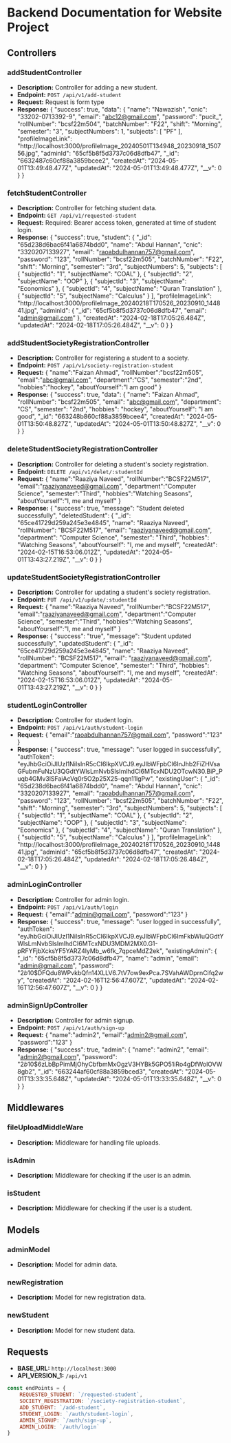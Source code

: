 # Backend Documentation for Website Project

## Controllers

### addStudentController
- **Description:** Controller for adding a new student.
- **Endpoint:** `POST /api/v1/add-student`
- **Request:**
  Request is form type
- **Response:**
{
  "success": true,
  "data": {
    "name": "Nawazish",
    "cnic": "33202-0713392-9",
    "email": "abc12@gmail.com",
    "password": "pucit_",
    "rollNumber": "bcsf22m504",
    "batchNumber": "F22",
    "shift": "Morning",
    "semester": "3",
    "subjectNumbers": 1,
    "subjects": [
      "PF"
    ],
    "profileImageLink": "http://localhost:3000/profileImage_20240501T134948_20230918_150756.jpg",
    "adminId": "65cf5b8f5d3737c06d8dfb47",
    "_id": "6632487c60cf88a3859bcee2",
    "createdAt": "2024-05-01T13:49:48.477Z",
    "updatedAt": "2024-05-01T13:49:48.477Z",
    "__v": 0
  }
}


### fetchStudentController
- **Description:** Controller for fetching student data.
- **Endpoint:** `GET /api/v1/requested-student`
- **Request:**
  Required: Bearer access token, generated at time of student login.
- **Response:**
{
  "success": true,
  "student": {
    "_id": "65d238d6bac6f41a6874bdd0",
    "name": "Abdul Hannan",
    "cnic": "3320207133927",
    "email": "raoabdulhannan757@gmail.com",
    "password": "123",
    "rollNumber": "bcsf22m505",
    "batchNumber": "F22",
    "shift": "Morning",
    "semester": "3rd",
    "subjectNumbers": 5,
    "subjects": [
      {
        "subjectId": "1",
        "subjectName": "COAL"
      },
      {
        "subjectId": "2",
        "subjectName": "OOP"
      },
      {
        "subjectId": "3",
        "subjectName": "Economics"
      },
      {
        "subjectId": "4",
        "subjectName": "Quran Translation"
      },
      {
        "subjectId": "5",
        "subjectName": "Calculus"
      }
    ],
    "profileImageLink": "http://localhost:3000/profileImage_20240218T170526_20230910_144841.jpg",
    "adminId": {
      "_id": "65cf5b8f5d3737c06d8dfb47",
      "email": "admin@gmail.com"
    },
    "createdAt": "2024-02-18T17:05:26.484Z",
    "updatedAt": "2024-02-18T17:05:26.484Z",
    "__v": 0
  }
}

### addStudentSocietyRegistrationController
- **Description:** Controller for registering a student to a society.
- **Endpoint:** `POST /api/v1/society-registration-student`
- **Request:**
{
  "name":"Faizan Ahmad",
  "rollNumber":"bcsf22m505",
  "email":"abc@gmail.com",
  "department":"CS",
  "semester":"2nd",
  "hobbies":"hockey",
  "aboutYourself":"I am good"
}
- **Response:**
{
  "success": true,
  "data": {
    "name": "Faizan Ahmad",
    "rollNumber": "bcsf22m505",
    "email": "abc@gmail.com",
    "department": "CS",
    "semester": "2nd",
    "hobbies": "hockey",
    "aboutYourself": "I am good",
    "_id": "663248b860cf88a3859bcee4",
    "createdAt": "2024-05-01T13:50:48.827Z",
    "updatedAt": "2024-05-01T13:50:48.827Z",
    "__v": 0
  }
}

### deleteStudentSocietyRegistrationController
- **Description:** Controller for deleting a student's society registration.
- **Endpoint:** `DELETE /api/v1/delet/:studentId`
- **Request:**
{
  "name":"Raaziya Naveed",
  "rollNumber":"BCSF22M517",
  "email":"raaziyanaveed@gmail.com",
  "department":"Computer Science",
  "semester":"Third",
  "hobbies":"Watching Seasons",
  "aboutYourself":"I, me and myself"
}
- **Response:**
{
  "success": true,
  "message": "Student deleted successfully",
  "deletedStudent": {
    "_id": "65ce41729d259a245e3e4845",
    "name": "Raaziya Naveed",
    "rollNumber": "BCSF22M517",
    "email": "raaziyanaveed@gmail.com",
    "department": "Computer Science",
    "semester": "Third",
    "hobbies": "Watching Seasons",
    "aboutYourself": "I, me and myself",
    "createdAt": "2024-02-15T16:53:06.012Z",
    "updatedAt": "2024-05-01T13:43:27.219Z",
    "__v": 0
  }
}

### updateStudentSocietyRegistrationController
- **Description:** Controller for updating a student's society registration.
- **Endpoint:** `PUT /api/v1/update/:studentId`
- **Request:**
{
  "name":"Raaziya Naveed",
  "rollNumber":"BCSF22M517",
  "email":"raaziyanaveed@gmail.com",
  "department":"Computer Science",
  "semester":"Third",
  "hobbies":"Watching Seasons",
  "aboutYourself":"I, me and myself"
}
- **Response:**
{
  "success": "true",
  "message": "Student updated successfully",
  "updatedStudent": {
    "_id": "65ce41729d259a245e3e4845",
    "name": "Raaziya Naveed",
    "rollNumber": "BCSF22M517",
    "email": "raaziyanaveed@gmail.com",
    "department": "Computer Science",
    "semester": "Third",
    "hobbies": "Watching Seasons",
    "aboutYourself": "I, me and myself",
    "createdAt": "2024-02-15T16:53:06.012Z",
    "updatedAt": "2024-05-01T13:43:27.219Z",
    "__v": 0
  }
}

### studentLoginController
- **Description:** Controller for student login.
- **Endpoint:** `POST /api/v1/auth/student-login`
- **Request:**
{
  "email":"raoabdulhannan757@gmail.com",
  "password":"123"
}
- **Response:**
{
  "success": true,
  "message": "user logged in successfully",
  "authToken": "eyJhbGciOiJIUzI1NiIsInR5cCI6IkpXVCJ9.eyJlbWFpbCI6InJhb2FiZHVsaGFubmFuNzU3QGdtYWlsLmNvbSIsImlhdCI6MTcxNDU2OTcwN30.BiP_Puqb4GMv3lSFaiAcVq0r5O2p25X25-qqn11lgPw",
  "existingUser": {
    "_id": "65d238d6bac6f41a6874bdd0",
    "name": "Abdul Hannan",
    "cnic": "3320207133927",
    "email": "raoabdulhannan757@gmail.com",
    "password": "123",
    "rollNumber": "bcsf22m505",
    "batchNumber": "F22",
    "shift": "Morning",
    "semester": "3rd",
    "subjectNumbers": 5,
    "subjects": [
      {
        "subjectId": "1",
        "subjectName": "COAL"
      },
      {
        "subjectId": "2",
        "subjectName": "OOP"
      },
      {
        "subjectId": "3",
        "subjectName": "Economics"
      },
      {
        "subjectId": "4",
        "subjectName": "Quran Translation"
      },
      {
        "subjectId": "5",
        "subjectName": "Calculus"
      }
    ],
    "profileImageLink": "http://localhost:3000/profileImage_20240218T170526_20230910_144841.jpg",
    "adminId": "65cf5b8f5d3737c06d8dfb47",
    "createdAt": "2024-02-18T17:05:26.484Z",
    "updatedAt": "2024-02-18T17:05:26.484Z",
    "__v": 0
  }
}

### adminLoginController
- **Description:** Controller for admin login.
- **Endpoint:** `POST /api/v1/auth/login`
- **Request:**
{
  "email":"admin@gmail.com",
  "password":"123"
}
- **Response:**
{
  "success": true,
  "message": "user logged in successfully",
  "authToken": "eyJhbGciOiJIUzI1NiIsInR5cCI6IkpXVCJ9.eyJlbWFpbCI6ImFkbWluQGdtYWlsLmNvbSIsImlhdCI6MTcxNDU3MDM2MX0.G1-pRFYFjbXcksYF5YARZ4lyMb_w6fk_7qpceMdZ2ek",
  "existingAdmin": {
    "_id": "65cf5b8f5d3737c06d8dfb47",
    "name": "admin",
    "email": "admin@gmail.com",
    "password": "$2b$10$DFQdu8WPvkbQfn14XLLV6.7tV7ow9exPca.7SVahAWDprnCifq2wy",
    "createdAt": "2024-02-16T12:56:47.607Z",
    "updatedAt": "2024-02-16T12:56:47.607Z",
    "__v": 0
  }
}

### adminSignUpController
- **Description:** Controller for admin signup.
- **Endpoint:** `POST /api/v1/auth/sign-up`
- **Request:**
{
  "name":"admin2",
  "email":"admin2@gmail.com",
  "password":"123"
}
- **Response:**
{
  "success": true,
  "admin": {
    "name": "admin2",
    "email": "admin2@gmail.com",
    "password": "$2b$10$6zLbBpPimMjOhyCbfbmMxOgzV3HYBk5GPO51iRo4gDfWolOVW8gb2",
    "_id": "663244af60cf88a3859bced3",
    "createdAt": "2024-05-01T13:33:35.648Z",
    "updatedAt": "2024-05-01T13:33:35.648Z",
    "__v": 0
  }
}

## Middlewares

### fileUploadMiddleWare
- **Description:** Middleware for handling file uploads.

### isAdmin
- **Description:** Middleware for checking if the user is an admin.

### isStudent
- **Description:** Middleware for checking if the user is a student.

## Models

### adminModel
- **Description:** Model for admin data.

### newRegistration
- **Description:** Model for new registration data.

### newStudent
- **Description:** Model for new student data.

## Requests

- **BASE_URL:** `http://localhost:3000`
- **API_VERSION_1:** `/api/v1`

```javascript
const endPoints = {
    REQUESTED_STUDENT: `/requested-student`,
    SOCIETY_REGISTRATION: `/society-registration-student`, 
    ADD_STUDENT: `/add-student`,
    STUDENT_LOGIN: `/auth/student-login`,
    ADMIN_SIGNUP: `/auth/sign-up`,
    ADMIN_LOGIN: `/auth/login`
}
